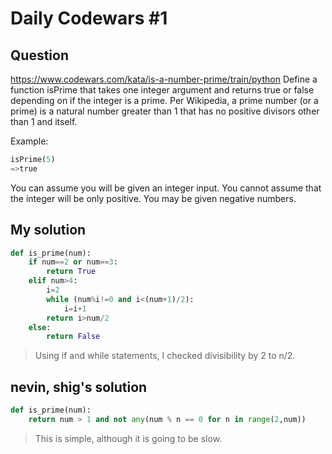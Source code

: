 # Daily Codewars \#1
## Question
https://www.codewars.com/kata/is-a-number-prime/train/python
Define a function isPrime that takes one integer argument and returns true or false depending on if the integer is a prime. Per Wikipedia, a prime number (or a prime) is a natural number greater than 1 that has no positive divisors other than 1 and itself.

Example:
```python
isPrime(5)
=>true
```
You can assume you will be given an integer input.
You cannot assume that the integer will be only positive. You may be given negative numbers.

## My solution
```python
def is_prime(num): 
    if num==2 or num==3:
        return True
    elif num>4:
        i=2
        while (num%i!=0 and i<(num+1)/2):
            i=i+1
        return i>num/2
    else:
        return False
```
> Using if and while statements, I checked divisibility by 2 to n/2. 

## nevin, shig's solution
```python
def is_prime(num):
    return num > 1 and not any(num % n == 0 for n in range(2,num))
```
> This is simple, although it is going to be slow. 
